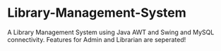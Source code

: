 # Library-Management-System
A Library Management System using Java AWT and Swing and MySQL connectivity. Features for Admin and Librarian are seperated!
